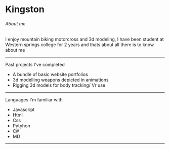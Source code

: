 # Kingston

###### About me

I enjoy mountain biking motorcross and 3d modeling, I have been student at Western springs college for 2 years and thats about all there is to know about me

---

Past projects I've completed 
- A bundle of basic website portfolios
- 3d modelling weapons depicted in animations
- Rigging 3d models for body tracking/ Vr use
---
Languages I'm familiar with
- Javascript
- Html
- Css
- Pytyhon
- C#
- MD
---
